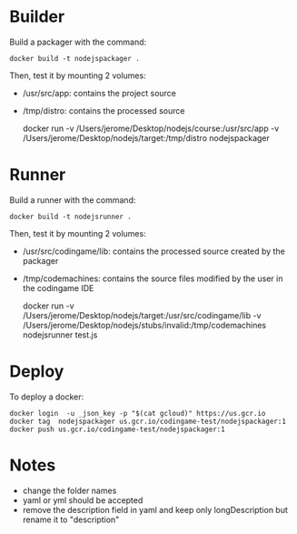 
# Builder

Build a packager with the command:

    docker build -t nodejspackager .


Then, test it by mounting 2 volumes: 

- /usr/src/app: contains the project source
- /tmp/distro: contains the processed source


    docker run -v /Users/jerome/Desktop/nodejs/course:/usr/src/app -v /Users/jerome/Desktop/nodejs/target:/tmp/distro nodejspackager


# Runner

Build a runner with the command:

    docker build -t nodejsrunner .

Then, test it by mounting 2 volumes:

- /usr/src/codingame/lib: contains the processed source created by the packager
- /tmp/codemachines: contains the source files modified by the user in the codingame IDE


    docker run -v /Users/jerome/Desktop/nodejs/target:/usr/src/codingame/lib -v /Users/jerome/Desktop/nodejs/stubs/invalid:/tmp/codemachines nodejsrunner test.js


# Deploy

To deploy a docker:

    docker login  -u _json_key -p "$(cat gcloud)" https://us.gcr.io
    docker tag  nodejspackager us.gcr.io/codingame-test/nodejspackager:1
    docker push us.gcr.io/codingame-test/nodejspackager:1



# Notes
 
 - change the folder names
 - yaml or yml should be accepted
 - remove the description field in yaml and keep only longDescription but rename it to "description" 